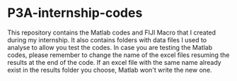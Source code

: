 # P3A-internship-codes
This repository contains the Matlab codes and FIJI Macro that I created during my internship. It also contains folders with data files I used to analyse to allow you test the codes.
In case you are testing the Matlab codes, please remember to change the name of the excel files resuming the results at the end of the code. If an excel file with the same name already exist in the results folder you choose, Matlab won't write the new one. 
